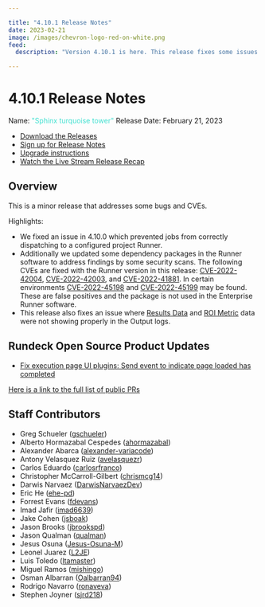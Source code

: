 ```yaml
---

title: "4.10.1 Release Notes"
date: 2023-02-21
image: /images/chevron-logo-red-on-white.png
feed:
  description: "Version 4.10.1 is here. This release fixes some issues with 4.10.0.  Check Release Notes for more info."

---
```


# 4.10.1 Release Notes

Name: <span style="color: turquoise"><span class="glyphicon glyphicon-tower"></span> "Sphinx turquoise tower"</span>
Release Date: February 21, 2023

- [Download the Releases](https://download.rundeck.com/)
- [Sign up for Release Notes](https://www.rundeck.com/release-notes-signup)
- [Upgrade instructions](/upgrading/)
- [Watch the Live Stream Release Recap](https://youtu.be/stDTPTNZJNM)

## Overview

This is a minor release that addresses some bugs and CVEs. 

Highlights:

* We fixed an issue in 4.10.0 which prevented jobs from correctly dispatching to a configured project Runner. 
*  Additionally we updated some dependency packages in the Runner software to address findings by some security scans.  The following CVEs are fixed with the Runner version in this release: [CVE-2022-42004](https://nvd.nist.gov/vuln/detail/CVE-2022-42004), [CVE-2022-42003](https://nvd.nist.gov/vuln/detail/CVE-2022-42003), and [CVE-2022-41881](https://nvd.nist.gov/vuln/detail/CVE-2022-41881). In certain environments [CVE-2022-45198](https://nvd.nist.gov/vuln/detail/CVE-2022-45198) and [CVE-2022-45199](https://nvd.nist.gov/vuln/detail/CVE-2022-45199) may be found.  These are false positives and the package is not used in the Enterprise Runner software.
* This release also fixes an issue where [Results Data](/manual/execution-lifecycle/job-retry-failed-nodes.md) and [ROI Metric](/manual/execution-lifecycle/roi-metrics.md) data were not showing properly in the Output logs.


## Rundeck Open Source Product Updates

* [Fix execution page UI plugins: Send event to indicate page loaded has completed](https://github.com/rundeck/rundeck/pull/8151)


[Here is a link to the full list of public PRs](https://github.com/rundeck/rundeck/pulls?q=is%3Apr+milestone%3A4.10.1+is%3Aclosed)


## Staff Contributors

* Greg Schueler ([gschueler](https://github.com/gschueler))
* Alberto Hormazabal Cespedes ([ahormazabal](https://github.com/ahormazabal))
* Alexander Abarca ([alexander-variacode](https://github.com/alexander-variacode))
* Antony Velasquez Ruiz ([avelasquezr](https://github.com/avelasquezr))
* Carlos Eduardo ([carlosrfranco](https://github.com/carlosrfranco))
* Christopher McCarroll-Gilbert ([chrismcg14](https://github.com/chrismcg14))
* Darwis Narvaez ([DarwisNarvaezDev](https://github.com/DarwisNarvaezDev))
* Eric He ([ehe-pd](https://github.com/ehe-pd))
* Forrest Evans ([fdevans](https://github.com/fdevans))
* Imad Jafir ([imad6639](https://github.com/imad6639))
* Jake Cohen ([jsboak](https://github.com/jsboak))
* Jason Brooks ([jbrookspd](https://github.com/jbrookspd))
* Jason Qualman ([qualman](https://github.com/qualman))
* Jesus Osuna ([Jesus-Osuna-M](https://github.com/Jesus-Osuna-M))
* Leonel Juarez ([L2JE](https://github.com/L2JE))
* Luis Toledo ([ltamaster](https://github.com/ltamaster))
* Miguel Ramos ([mishingo](https://github.com/mishingo))
* Osman Albarran ([Oalbarran94](https://github.com/Oalbarran94))
* Rodrigo Navarro ([ronaveva](https://github.com/ronaveva))
* Stephen Joyner ([sjrd218](https://github.com/sjrd218))
